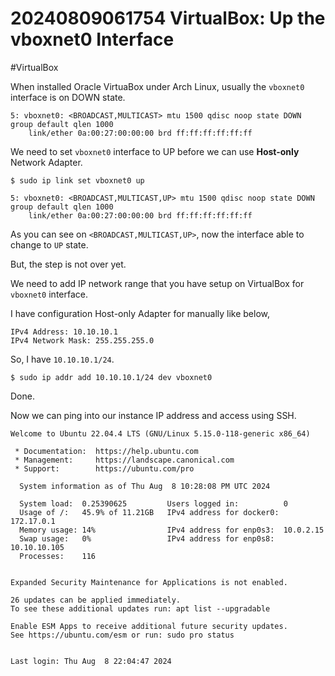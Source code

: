 # 20240809061754 VirtualBox: Up the vboxnet0 Interface

#VirtualBox

When installed Oracle VirtuaBox under Arch Linux, usually the `vboxnet0` interface is on DOWN state.

```
5: vboxnet0: <BROADCAST,MULTICAST> mtu 1500 qdisc noop state DOWN group default qlen 1000
    link/ether 0a:00:27:00:00:00 brd ff:ff:ff:ff:ff:ff
```

We need to set `vboxnet0` interface to UP before we can use **Host-only** Network Adapter.

```terminal
$ sudo ip link set vboxnet0 up
```

```
5: vboxnet0: <BROADCAST,MULTICAST,UP> mtu 1500 qdisc noop state DOWN group default qlen 1000
    link/ether 0a:00:27:00:00:00 brd ff:ff:ff:ff:ff:ff
```

As you can see on `<BROADCAST,MULTICAST,UP>`, now the interface able to change to `UP` state.

But, the step is not over yet.

We need to add IP network range that you have setup on VirtualBox for `vboxnet0` interface.

I have configuration Host-only Adapter for manually like below,

```
IPv4 Address: 10.10.10.1
IPv4 Network Mask: 255.255.255.0
```

So, I have `10.10.10.1/24`.

```terminal
$ sudo ip addr add 10.10.10.1/24 dev vboxnet0
```

Done.

Now we can ping into our instance IP address and access using SSH.

```
Welcome to Ubuntu 22.04.4 LTS (GNU/Linux 5.15.0-118-generic x86_64)

 * Documentation:  https://help.ubuntu.com
 * Management:     https://landscape.canonical.com
 * Support:        https://ubuntu.com/pro

  System information as of Thu Aug  8 10:28:08 PM UTC 2024

  System load:  0.25390625         Users logged in:          0
  Usage of /:   45.9% of 11.21GB   IPv4 address for docker0: 172.17.0.1
  Memory usage: 14%                IPv4 address for enp0s3:  10.0.2.15
  Swap usage:   0%                 IPv4 address for enp0s8:  10.10.10.105
  Processes:    116


Expanded Security Maintenance for Applications is not enabled.

26 updates can be applied immediately.
To see these additional updates run: apt list --upgradable

Enable ESM Apps to receive additional future security updates.
See https://ubuntu.com/esm or run: sudo pro status


Last login: Thu Aug  8 22:04:47 2024
```


[^1]: https://bbs.archlinux.org/viewtopic.php?id=131711
